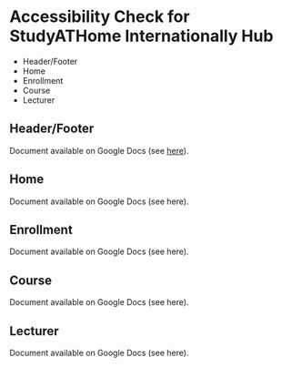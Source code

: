 # Accessibility Check for StudyATHome Internationally Hub

* Header/Footer
* Home
* Enrollment
* Course
* Lecturer

## Header/Footer

Document available on Google Docs (see [here](https://docs.google.com/document/d/1NfVVBv1ISbOGRkQGy56g2JcjCfcUhFT23wgZKVPPxac)).

## Home

Document available on Google Docs (see here).

## Enrollment

Document available on Google Docs (see here).

## Course

Document available on Google Docs (see here).

## Lecturer

Document available on Google Docs (see here).